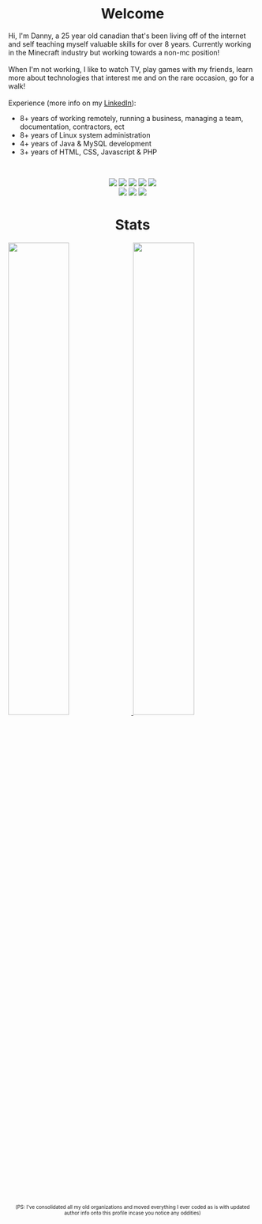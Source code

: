 <h1 align="center">
  <b>Welcome</b>
</h1>

Hi, I'm Danny, a 25 year old canadian that's been living off of the internet and self teaching myself valuable skills for over 8 years. Currently working in the Minecraft industry but working towards a non-mc position!
<br>
<br>
When I'm not working, I like to watch TV, play games with my friends, learn more about technologies that interest me and on the rare occasion, go for a walk!
<br>
<br>
Experience (more info on my [LinkedIn](https://www.linkedin.com/in/danny-f-761900239/)):
* 8+ years of working remotely, running a business, managing a team, documentation, contractors, ect
* 8+ years of Linux system administration
* 4+ years of Java & MySQL development
* 3+ years of HTML, CSS, Javascript & PHP

<br>


<p>
    <div align="center">
        <img src="https://img.shields.io/badge/java-%23ED8B00.svg?style=for-the-badge&logo=java&logoColor=white">
        <img src="https://img.shields.io/badge/html5-%23E34F26.svg?style=for-the-badge&logo=html5&logoColor=white">
        <img src="https://img.shields.io/badge/css3-%231572B6.svg?style=for-the-badge&logo=css3&logoColor=white">
        <img src="https://img.shields.io/badge/javascript-%23323330.svg?style=for-the-badge&logo=javascript&logoColor=%23F7DF1E">
        <img src="https://img.shields.io/badge/php-%23777BB4.svg?style=for-the-badge&logo=php&logoColor=white">
    </div>
    <div align="center">
        <img src="https://img.shields.io/badge/IntelliJIDEA-000000.svg?style=for-the-badge&logo=intellij-idea&logoColor=white">
        <img src="https://img.shields.io/badge/mysql-%2300f.svg?style=for-the-badge&logo=mysql&logoColor=white">
        <img src="https://img.shields.io/badge/Linux-FCC624?style=for-the-badge&logo=linux&logoColor=black">
    </div>
</p>

<h1 align="center">
  <b>Stats</b>
</h1>
<p align="left">
  <a href="https://tyldanny.com/">
    <img width="49.5%" src="https://github-readme-stats.vercel.app/api?username=tyldanny&show_icons=true&theme=gruvbox&hide_border=true" />
    <img width="49.5%" src="https://github-readme-streak-stats.herokuapp.com/?user=tyldanny&theme=gruvbox&hide_border=true" />
  </a>
</p>
<p style="font-size: 10px !important; text-align: center;">(PS: I've consolidated all my old organizations and moved everything I ever coded as is with updated author info onto this profile incase you notice any oddities)</p>
<br>
